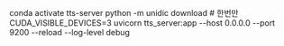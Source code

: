 conda activate tts-server
python -m unidic download # 한번만
CUDA_VISIBLE_DEVICES=3 uvicorn tts_server:app --host 0.0.0.0 --port 9200 --reload --log-level debug
